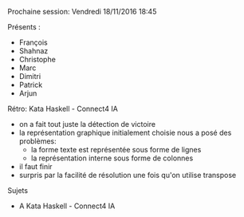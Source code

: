 Prochaine session: Vendredi 18/11/2016 18:45 

Présents :
- François
- Shahnaz
- Christophe
- Marc
- Dimitri
- Patrick
- Arjun

Rétro: Kata Haskell - Connect4 IA
- on a fait tout juste la détection de victoire
- la représentation graphique initialement choisie nous a posé des problèmes:
    - la forme texte est représentée sous forme de lignes 
    - la représentation interne sous forme de colonnes
- il faut finir
- surpris par la facilité de résolution une fois qu'on utilise transpose
    

Sujets
- A Kata Haskell - Connect4 IA

